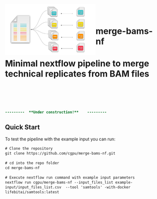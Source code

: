 <p align="center">
  <img src="images/merge-bam-files.svg"  width="300" align="left" >
</p>

<br/><br/>
# merge-bams-nf 
# Minimal nextflow pipeline to merge technical replicates from BAM files
<br/><br/><br/><br/>


```diff
---------  **Under construction!**    ---------
```

## Quick Start

To test the pipeline with the example input you can run:

```nextflow
# Clone the repository
git clone https://github.com/cgpu/merge-bams-nf.git

# cd into the repo folder 
cd merge-bams-nf

# Execute nextflow run command with example input parameters
nextflow run cgpu/merge-bams-nf --input_files_list example-input/input_files_list.csv  --tool 'samtools' -with-docker lifebitai/samtools:latest
```

